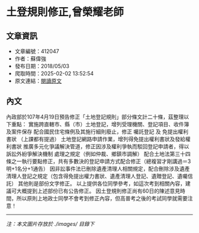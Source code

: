 # 土登規則修正,曾榮耀老師

## 文章資訊
- 文章編號：412047
- 作者：蘇偉強
- 發布日期：2018/05/03
- 爬取時間：2025-02-02 13:52:54
- 原文連結：[閱讀原文](https://real-estate.get.com.tw/Columns/detail.aspx?no=412047)

## 內文
內政部於107年4月19日預告修正「土地登記規則」部分條文計二十條，茲整理以下重點：
實施跨直轄市、縣（市）土地登記，增列受理機關、登記項目、收件簿及案件保存
配合國民住宅條例及其施行細則廢止，修正
囑託登記
及
免提出權利書狀
（上課都有提過）
土地登記網路申請作業，增列得免提出權利書狀及發給權利書狀
推廣多元化爭議解決管道，修正因涉及權利爭執而駁回登記申請者，得以
訴訟外紛爭解決機制
處理之規定（例如仲裁、鄉鎮市調解）
配合土地法第三十四條之一執行要點修正，共有多數決的登記申請方式配合修正（總複習才剛講過＝3明+1名分+1通告）
因非訟事件法已刪除遺產清理人相關規定，配合刪除涉及遺產清理人登記之規定（包含得免提出權力書狀、遺產清理人登記、遺贈登記、遺囑信託）
其他則是部份文字修正。
以上提供各位同學參考，如這次考到相關內容，建議可大概提到上述部份已有公告修正。
因土登規則修正尚有60日的陳述意見時間，所以原則上地政士同學不會考到修正內容，但高普考之後的考試同學就需要注意！

---
*注：本文圖片存放於 ./images/ 目錄下*
